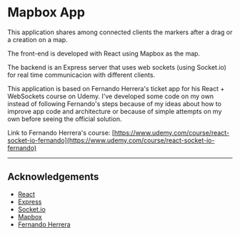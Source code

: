 # Mapbox App

This application shares among connected clients the markers after a drag or a creation on a map.

The front-end is developed with React using Mapbox as the map.

The backend is an Express server that uses web sockets (using Socket.io) for real time communicacion with different clients.

This application is based on Fernando Herrera's ticket app for his React + WebSockets course on Udemy. I've developed some code on my own instead of following Fernando's steps because of my ideas about how to improve app code and architecture or because of simple attempts on my own before seeing the official solution.

Link to Fernando Herrera's course: [https://www.udemy.com/course/react-socket-io-fernando](https://www.udemy.com/course/react-socket-io-fernando)

---

## Acknowledgements

- [React](https://reactjs.org/)
- [Express](https://expressjs.com/)
- [Socket.io](https://socket.io/)
- [Mapbox](https://www.mapbox.com/)
- [Fernando Herrera](https://fernando-herrera.com/#/home)
